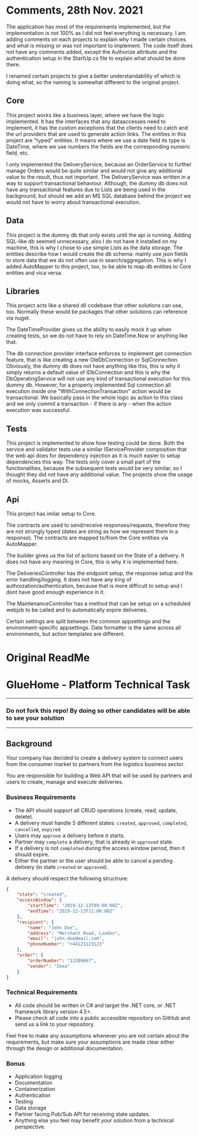 # Comments, 28th Nov. 2021

The application has most of the requirements implemented, but the implementation is not 100% as I did not feel everything is necessary. I am adding comments on each projects
to explain why I made certain choices and what is missing or was not important to implement. The code itself does not have any comments added, except the Authorize attribute
and the authentication setup in the StartUp.cs file to explain what should be done there.

I renamed certain projects to give a better understandability of which is doing what, so the naming is somewhat different to the original project.

## Core

This project works like a business layer, where we have the logic implemented. It has the interfaces that any dataaccesses need to implement, it has the custom exceptions
that the clients need to catch and the url providers that are used to generate action links.
The entities in this project are "typed" entities. It means where we use a date field its type is DateTime, where we use numbers the fields are the corresponding numeric field, etc.

I only implemented the DeliveryService, because an OrderService to further manage Orders would be quite similar and would not give any additional value to the result, thus not important.
The DeliveryService was written in a way to support transactional behaviour. Although, the dummy db does not have any transactional features due to Lists are being used in the background,
but should we add an MS SQL database behind the project we would not have to worry about transactional execution.

## Data

This project is the dummy db that only exists until the api is running. Adding SQL-like db seemed unnecessary, also I do not have it installed on my machine, this is why I chose to use
simple Lists as the data storage.
The entities describe how I would create the db schema: mainly use json fields to store data that we do not often use in search/aggregation. This is why I added AutoMapper to this project, too,
to be able to map db entities to Core entities and vica versa.

## Libraries

This project acts like a shared dll codebase that other solutions can use, too. Normally these would be packages that other solutions can reference via nuget.

The DateTimeProvider gives us the ability to easily mock it up when creating tests, so we do not have to rely on DateTime.Now or anything like that.

The db connection provider interface enforces to implement get connection feature, that is like creating a new OleDbConnection or SqlConnection. Obviously, the dummy db does not have
anything like this, this is why it simply returns a default value of IDbConnection and this is why the DbOperatingService will not use any kind of transactional execution for this dummy db.
However, for a properly implemented Sql connection all execution inside one "WithConnectionTransaction" action would be transactional. We basically pass in the whole logic as action to this
class and we only commit a transaction - if there is any - when the action execution was successful.

## Tests

This project is implemented to show how testing could be done. Both the service and validator tests use a similar IServiceProvider composition that the web api does for dependency
injection as it is much easier to setup dependencies this way.
The tests only cover a small part of the functionalities, because the subsequent tests would be very similar, so I thought they did not have any additional value. The projects show the
usage of mocks, Asserts and DI.

## Api

This project has imilar setup to Core.

The contracts are used to send/receive responses/requests, therefore they are not strongly typed (dates are string as how we represent them in a response). The contracts are mapped to/from
the Core entities via AutoMapper.

The builder gives us the list of actions based on the State of a delivery. It does not have any meaning in Core, this is why it is implemented here.

The DeliveriesController has the endpoint setup, the response setup and the error handling/logging. It does not have any king of authrozation/authentication, because that is more
difficult to setup and I dont have good enough experience in it.

The MaintenanceController has a method that can be setup on a scheduled webjob to be called and to automatically expire deliveries.

Certain settings are split between the common appsettings and the environment-specific appsettings. Date formatter is the same across all environments, but action templates are different.

# Original ReadMe

# GlueHome - Platform Technical Task

---

### Do not fork this repo! By doing so other candidates will be able to see your solution

---

## Background

Your company has decided to create a delivery system to connect users from the consumer market to partners from the logistics business sector.

You are responsible for building a Web API that will be used by partners and users to create, manage and execute deliveries.

### Business Requirements

* The API should support all CRUD operations (create, read, update, delete).
* A delivery must handle 5 different states: `created`, `approved`, `completed`, `cancelled`, `expired`
* Users may `approve` a delivery before it starts.
* Partner may `complete` a delivery, that is already in `approved` state.
* If a delivery is not `completed` during the access window period, then it should expire. 
* Either the partner or the user should be able to cancel a pending delivery (in state `created` or `approved`).

A delivery should respect the following structrure:

```json
{
    "state": "created",
    "accessWindow": {
        "startTime": "2019-12-13T09:00:00Z",
        "endTime": "2019-12-13T11:00:00Z"
    },
    "recipient": {
        "name": "John Doe",
        "address": "Merchant Road, London",
        "email": "john.doe@mail.com",
        "phoneNumber": "+44123123123"
    },
    "order": {
        "orderNumber": "12209667",
        "sender": "Ikea"
    }
}
```

### Technical Requirements

* All code should be written in C# and target the .NET core, or .NET framework library version 4.5+.
* Please check all code into a public accessible repository on GitHub and send us a link to your repository.

Feel free to make any assumptions whenever you are not certain about the requirements, but make sure your assumptions are made clear either through the design or additional documentation.

### Bonus
* Application logging
* Documentation
* Containerization
* Authentication
* Testing
* Data storage
* Partner facing Pub/Sub API for receiving state updates.
* Anything else you feel may benefit your solution from a technical perspective.
